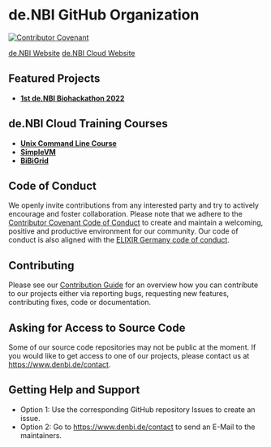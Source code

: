 # de.NBI GitHub Organization
[![Contributor Covenant](https://img.shields.io/badge/Contributor%20Covenant-2.1-4baaaa.svg)](https://github.com/lifs-tools/.github/blob/main/CODE_OF_CONDUCT.md) 

[de.NBI Website](https://denbi.de/)
[de.NBI Cloud Website](https://cloud.denbi.de/)

## Featured Projects

- **[1st de.NBI Biohackathon 2022](https://github.com/deNBI/biohackathon-2022)**

## de.NBI Cloud Training Courses

- **[Unix Command Line Course](https://github.com/deNBI/unix-course)**
- **[SimpleVM](https://github.com/deNBI/simpleVMWorkshop)**
- **[BiBiGrid](https://github.com/deNBI/bibigrid_clum2022)**

## Code of Conduct
We openly invite contributions from any interested party and try to actively encourage and foster collaboration.
Please note that we adhere to the [Contributor Covenant Code of Conduct](https://github.com/deNBI/.github/blob/main/CODE_OF_CONDUCT.md) to create and maintain a welcoming, positive and productive environment for our community. Our code of conduct is also aligned with the [ELIXIR Germany code of conduct](https://www.denbi.de/code-of-conduct). 

## Contributing
Please see our [Contribution Guide](https://github.com/deNBI/.github/blob/main/CONTRIBUTING.md) for an overview how you can contribute to our projects either via reporting bugs, requesting new features, contributing fixes, code or documentation.

## Asking for Access to Source Code
Some of our source code repositories may not be public at the moment. If you would like to get access to one of our projects, please contact us at https://www.denbi.de/contact.

## Getting Help and Support

- Option 1: Use the corresponding GitHub repository Issues to create an issue.
- Option 2: Go to https://www.denbi.de/contact to send an E-Mail to the maintainers.


